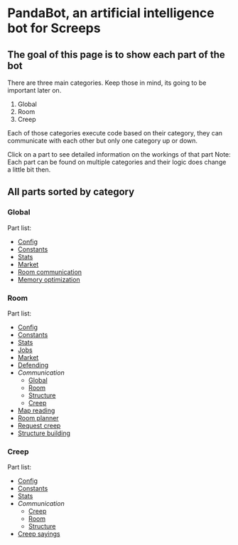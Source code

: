 # PandaBot, an artificial intelligence bot for Screeps

## The goal of this page is to show each part of the bot

There are three main categories. Keep those in mind, its going to be important later on.

1. Global
2. Room
3. Creep

Each of those categories execute code based on their category, they can communicate with each other but only one category up or down.

Click on a part to see detailed information on the workings of that part
Note: Each part can be found on multiple categories and their logic does change a little bit then.

## All parts sorted by category

### Global

Part list:

- [Config](global/config.md)
- [Constants](global/constants.md)
- [Stats](global/stats.md)
- [Market](global/market.md)
- [Room communication](global/roomCommunication.md)
- [Memory optimization](global/memoryOptimization.md)

### Room

Part list:

- [Config](room/config.md)
- [Constants](room/constants.md)
- [Stats](room/stats.md)
- [Jobs](room/jobs.md)
- [Market](room/market.md)
- [Defending](room/defending.md)
- *Communication*
  - [Global](room/communicationGlobal.md)
  - [Room](room/communicationRoom.md)
  - [Structure](room/communicationStructure.md)
  - [Creep](room/communicationCreep.md)
- [Map reading](room/mapReading.md)
- [Room planner](room/roomPlanner.md)
- [Request creep](room/requestCreep.md)
- [Structure building](room/structureBuilding.md)

### Creep

Part list:

- [Config](creep/config.md)
- [Constants](creep/constants.md)
- [Stats](creep/stats.md)
- *Communication*
  - [Creep](creep/communicationCreep.md)
  - [Room](creep/communicationRoom.md)
  - [Structure](creep/communicationStructure.md)
- [Creep sayings](creep/creepSayings.md)
